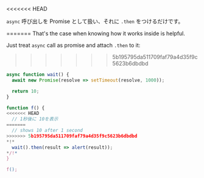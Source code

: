
<<<<<<< HEAD

`async` 呼び出しを Promise として扱い、それに `.then` をつけるだけです。

=======
That's the case when knowing how it works inside is helpful.

Just treat `async` call as promise and attach `.then` to it:
>>>>>>> 5b195795da511709faf79a4d35f9c5623b6dbdbd
```js run
async function wait() {
  await new Promise(resolve => setTimeout(resolve, 1000));

  return 10;
}

function f() {
<<<<<<< HEAD
  // 1秒後に 10を表示
=======
  // shows 10 after 1 second
>>>>>>> 5b195795da511709faf79a4d35f9c5623b6dbdbd
*!*
  wait().then(result => alert(result));
*/!*
}

f();
```
